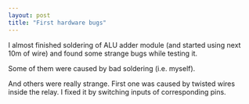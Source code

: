 ```yaml
---
layout: post
title: "First hardware bugs"
---
```


I almost finished soldering of ALU adder module (and started using next 10m of wire) and found some strange bugs while testing it.

Some of them were caused by bad soldering (i.e. myself).

And others were really strange.
First one was caused by twisted wires inside the relay. I fixed it by switching inputs of corresponding pins.

